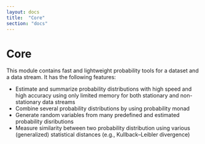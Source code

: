 ```yaml
---
layout: docs
title:  "Core"
section: "docs"
---
```


# Core

This module contains fast and lightweight probability tools for a dataset and a data stream. It has the following features:

* Estimate and summarize probability distributions with high speed and high accuracy using only limited memory for both stationary and non-stationary data streams
* Combine several probability distributions by using probability monad
* Generate random variables from many predefined and estimated probability disributions
* Measure similarity between two probability distribution using various (generalized) statistical distances (e.g., Kullback–Leibler divergence)
